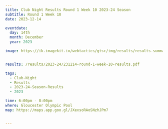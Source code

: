 ```yaml
---
title: Club Night Results Round 1 Week 10 2023-24 Season
subtitle: Round 1 Week 10
date: 2023-12-14

eventdate:
  day: 14th
  month: December
  year: 2023

image: https://ik.imagekit.io/webtactics/gtsc/img/results/results-summary-10.jpg


results: /results/2023-24/231214-round-1-week-10-results.pdf

tags:
  - Club-Night
  - Results
  - 2023-24-Season-Results
  - 2023

time: 6:00pm - 8:00pm
where: Gloucester Olympic Pool
map: https://maps.app.goo.gl/JXexsoRAoSNzhJPm7


---
```





